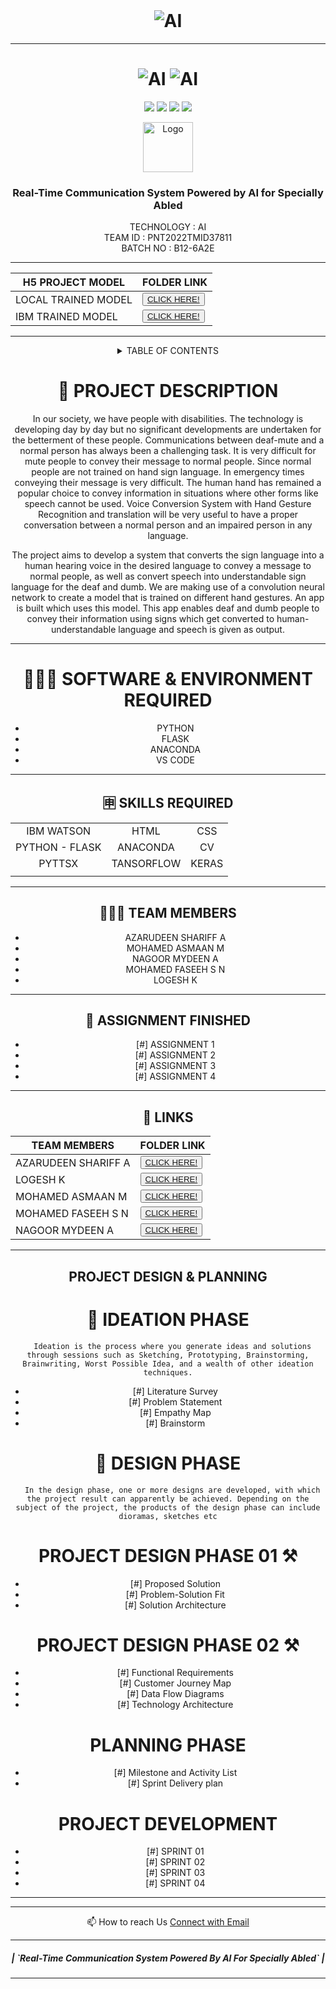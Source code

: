 <br>
<div align="center">
<h1 align="fill" >
<img src="https://i.ibb.co/FbWKjFJ/Screenshot-20221121-064214.png" alt="AI"> 
</h1>
<hr>
<!-- SAMPLE OUTPUT -->
<div align="center">
<h1 align="fill" >
<img src="https://i.ibb.co/C5YmyWV/Screenshot-20221121-191538.png" alt="AI"> 
<img src="https://i.ibb.co/zQbZvjN/Screenshot-20221121-191504.png" alt="AI"> 
</h1>


[![](https://img.shields.io/github/contributors/IBM-EPBL/IBM-Project-52148-1660989971)](https://github.com/IBM-EPBL/IBM-Project-52148-1660989971/graphs/contributors)
[![](https://img.shields.io/github/forks/IBM-EPBL/IBM-Project-52148-1660989971)](https://github.com/IBM-EPBL/IBM-Project-1392-1658386621/network/members)
[![](https://img.shields.io/github/stars/IBM-EPBL/IBM-Project-52148-1660989971)](https://github.com/IBM-EPBL/IBM-Project-52148-1660989971/stargazers)
[![](https://img.shields.io/github/issues/IBM-EPBL/IBM-Project-52148-1660989971)](https://github.com/IBM-EPBL/IBM-Project-52148-1660989971/issues)
<br> 

<!-- PROJECT LOGO -->

<p align="center">
  <a href="https://github.com/IBM-EPBL/IBM-Project-52148-1660989971">
    <img src="https://img.freepik.com/premium-vector/artificial-intelligence-concept-circuit-board-background-with-ai-logo-illustration_257312-1368.jpg?w=2000" alt="Logo" width="80" height="80">
  </a>

  <h3 align="center" size=20px>Real-Time Communication System Powered by AI for Specially Abled</h3>

  <p align="center">
    TECHNOLOGY : AI <br>
    TEAM ID    : PNT2022TMID37811 <br>
    BATCH NO   : B12-6A2E <br>  
  </p>
</p>

<hr>

<!-- H5 MODEL -->
| H5 PROJECT MODEL | FOLDER LINK    |
| ------------- | ------------- |
| LOCAL TRAINED MODEL  | <button> <a href="https://drive.google.com/file/d/1oKuAJfb4pJQ9Xy7AE6uDfcPTJaASH_pV/view?usp=sharing">CLICK HERE!  </a></button> |
| IBM TRAINED MODEL  | <button> <a href="https://drive.google.com/file/d/1oKuAJfb4pJQ9Xy7AE6uDfcPTJaASH_pV/view?usp=sharing">CLICK HERE!  </a></button>  |

<hr>


<!-- TABLE OF CONTENTS -->
<details>
  <summary>TABLE OF CONTENTS</summary>
  <ol>
    <li>
      <a href="#-project-description">PROJECT DESCRIPTION</a>
    </li>
    <li>
      <a href="#-software-required">SOFTWARE REQUIRED</a>
    </li>
    <li><a href="#-skills-required">SKILLS REQUIRED</a></li>
    <li><a href="#-TEAM-MEMBERS">TEAM MEMBERS</a></li>
    <li><a href="#-ASSIGNMENT-FINISHED">ASSIGNMENT FINISHED</a></li>
     <ul>
        <li><a href="#-LINKS">LINKS</a></li>
        </ul>
    <li><a href="#-PROJECT-DESIGN-&-PLANNING">PROJECT DESIGN & PLANNING</a></li>
     <ul>
        <li><a href="#-IDEATION-PHASE">IDEATION PHASE</a></li>
           <ul>
              <li><a href="https://github.com/IBM-EPBL/IBM-Project-52148-1660989971/blob/main/Pre-Development/Ideation-Phase/Literature_Survey.pdf">LITERATURE SURVEY</a></li>
              <li><a href="https://github.com/IBM-EPBL/IBM-Project-52148-1660989971/blob/main/Pre-Development/Ideation-Phase/Problem%20Statements.pdf">PROBLEM STATEMENT</a></li>
              <li><a href="https://github.com/IBM-EPBL/IBM-Project-52148-1660989971/blob/main/Pre-Development/Ideation-Phase/EMPATHY%20MAP.pdf">EMPATHY MAP</a></li>
              <li><a href="https://github.com/IBM-EPBL/IBM-Project-52148-1660989971/blob/main/Pre-Development/Ideation-Phase/Brainstorming-Prioritization%20of%20Ideas.pdf">BRAINSTORM</a></li>
          </ul>
        <li><a href="#-DESIGN-PHASE-PHASE">DESIGN PHASE</a></li>
        <ul>
        <li><a href="#-DESIGN-PHASE-01">DESIGN PHASE 01</a></li>
           <ul>
        <li><a href="https://github.com/IBM-EPBL/IBM-Project-52148-1660989971/blob/main/Pre-Development/Project-Design-Phase-I/Solution%20Architecture.pdf">ARCHITECTURE</a></li>
        </ul>
             <ul>
        <li><a href="https://github.com/IBM-EPBL/IBM-Project-52148-1660989971/blob/main/Pre-Development/Project-Design-Phase-I/Problem%20Solution%20Fit.pdf">PROBLEM SOLUTION FIT</a></li>
        </ul>
             <ul>
        <li><a href="https://github.com/IBM-EPBL/IBM-Project-52148-1660989971/blob/main/Pre-Development/Project-Design-Phase-I/Proposed%20Solution.pdf">PROPOSED SOLUTION</a></li>
        </ul>
        <li><a href="#design-phase-02">DESIGN PHASE 02</a></li>
           <ul>
        <li><a href="https://github.com/IBM-EPBL/IBM-Project-52148-1660989971/blob/main/Pre-Development/Project-Design-Phase-II/Customer%20experience%20journey%20map.pdf">CUSTOMER JOURNEY</a></li>
           <ul>
              <ul>
        <li><a href="https://github.com/IBM-EPBL/IBM-Project-52148-1660989971/blob/main/Pre-Development/Project-Design-Phase-II/Data%20Flow%20Diagrams.pdf">DATA FLOW DIAGRAM</a></li>
           <ul>
              <ul>
        <li><a href="https://github.com/IBM-EPBL/IBM-Project-52148-1660989971/blob/main/Pre-Development/Project-Design-Phase-II/Technology%20Architecture.pdf">FUNCTIONAL REQUIREMENTS</a></li>
           <ul>
              <ul>
        <li><a href="https://github.com/IBM-EPBL/IBM-Project-1392-1658386621/tree/main/Project_Design%26Planning/Design_Phase_02/Technology%20Stack">TECHNOLOGY ARCHITECTURE</a></li>
           <ul>
        </ul>
        </ul>
        <li><a href="#-PLANNING-PHASE">PLANNING PHASE</a></li>
        <ul>
            <li><a href="https://github.com/IBM-EPBL/IBM-Project-52148-1660989971/blob/main/Pre-Development/Project-Planning/Milestone%20and%20Activity%20List.pdf">MILESTONE & ACTIVITY LIST</a></li>
            <li><a href="https://github.com/IBM-EPBL/IBM-Project-52148-1660989971/blob/main/Pre-Development/Project-Planning/Project%20Planing%20%26%20Sprint%20delivery%20plan.pdf">SPRINT DELIVERY PLAN</a></li>
        </ul>
  </ol>
</details>

<!-- Description -->

# 📝 PROJECT DESCRIPTION

In our society, we have people with disabilities. The technology is developing day by day but no significant developments are undertaken for the betterment of these people. Communications between deaf-mute and a normal person has always been a challenging task. It is very difficult for mute people to convey their message to normal people. Since normal people are not trained on hand sign language. In emergency times conveying their message is very difficult. The human hand has remained a popular choice to convey information in situations where other forms like speech cannot be used. Voice Conversion System with Hand Gesture Recognition and translation will be very useful to have a proper conversation between a normal person and an impaired person in any language.

The project aims to develop a system that converts the sign language into a human hearing voice in the desired language to convey a message to normal people, as well as convert speech into understandable sign language for the deaf and dumb. We are making use of a convolution neural network to create a model that is trained on different hand gestures. An app is built which uses this model. This app enables deaf and dumb people to convey their information using signs which get converted to human-understandable language and speech is given as output.

<hr>

# 👨🏻‍💻 SOFTWARE & ENVIRONMENT REQUIRED <br>
- PYTHON<br>
- FLASK<br>
- ANACONDA <br>
- VS CODE <br>

<hr>

## 🈸 SKILLS REQUIRED
|    |   |   |
| :---:         |     :---:      |          :---: | 
| IBM WATSON   | HTML     | CSS    | JS | 
| PYTHON - FLASK    | ANACONDA      | CV   |
| PYTTSX | TANSORFLOW | KERAS |
| | | |


<hr>

## 🧑🏻‍🦰 TEAM MEMBERS
- AZARUDEEN SHARIFF A
- MOHAMED ASMAAN M   
- NAGOOR MYDEEN A
- MOHAMED FASEEH S N
- LOGESH K

<hr>

## 📒 ASSIGNMENT FINISHED
- [#] ASSIGNMENT 1
- [#] ASSIGNMENT 2
- [#] ASSIGNMENT 3 
- [#] ASSIGNMENT 4
<hr>

## 🔗 LINKS

| TEAM MEMBERS | FOLDER LINK    |
| ------------- | ------------- |
| AZARUDEEN SHARIFF A  | <button> <a href="https://github.com/IBM-EPBL/IBM-Project-52148-1660989971/tree/main/Assignments/Azarudeenshariff_A">CLICK HERE!  </a></button>                 
| LOGESH K | <button> <a href="https://github.com/IBM-EPBL/IBM-Project-52148-1660989971/tree/main/Assignments/Logesh_K">CLICK HERE!  </a> </button> |
| MOHAMED ASMAAN M | <button><a href="https://github.com/IBM-EPBL/IBM-Project-52148-1660989971/tree/main/Assignments/Mohamed_Asmaan">CLICK HERE!  </a> </button> |
| MOHAMED FASEEH S N  | <button><a href="https://github.com/IBM-EPBL/IBM-Project-52148-1660989971/tree/main/Assignments/Mohammad_Faseeh">CLICK HERE!  </a> </button> |
| NAGOOR MYDEEN A    | <button><a href="https://github.com/IBM-EPBL/IBM-Project-52148-1660989971/tree/main/Assignments/Nagoor_Mydeen">CLICK HERE!  </a> </button> |

<hr>

## PROJECT DESIGN & PLANNING
# 🧩 IDEATION PHASE

      Ideation is the process where you generate ideas and solutions through sessions such as Sketching, Prototyping, Brainstorming, Brainwriting, Worst Possible Idea, and a wealth of other ideation techniques.
- [#] Literature Survey
- [#] Problem Statement
- [#] Empathy Map
- [#] Brainstorm


# 📝 DESIGN PHASE 
      In the design phase, one or more designs are developed, with which the project result can apparently be achieved. Depending on the subject of the project, the products of the design phase can include dioramas, sketches etc

# PROJECT DESIGN PHASE 01 ⚒️
- [#] Proposed Solution
- [#] Problem-Solution Fit
- [#] Solution Architecture

# PROJECT DESIGN PHASE 02 ⚒️
- [#] Functional Requirements
- [#] Customer Journey Map
- [#] Data Flow Diagrams
- [#] Technology Architecture

# PLANNING PHASE
- [#] Milestone and Activity List
- [#] Sprint Delivery plan

# PROJECT DEVELOPMENT 
- [#] SPRINT 01
- [#] SPRINT 02
- [#] SPRINT 03
- [#] SPRINT 04

<hr>

<hr>
📫 How to reach Us <a href = "mailto:ibmaiteam@gmail.com">Connect with Email</a>

<hr>
<div align="center">
 <h5> | `Real-Time Communication System Powered By AI For Specially Abled` |</h5>

<hr>
                   
